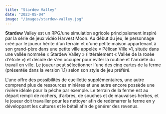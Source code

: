 ```yaml
---
title: "Stardew Valley"
date: "2023-05-04"
image: "/images/stardew-valley.jpg"
---
```


**Stardew** Valley est un RPG/une simulation agricole principalement inspiré par la série de jeux vidéo Harvest Moon. Au début du jeu, le personnage créé par le joueur hérite d'un terrain et d'une petite maison appartenant à son grand-père dans une petite ville appelée « Pélican Ville »1, située dans une vallée nommée « Stardew Valley » (littéralement « Vallée de la rosée d'étoile ») et décide de s'en occuper pour éviter la routine et l'anxiété du travail en ville. Le joueur peut sélectionner l'une des cinq cartes de la ferme (présentée dans la version 1.1) selon son style de jeu préféré.

L'une offre des possibilités de cueillette supplémentaires, une autre comprend plus de ressources minières et une autre encore possède une rivière idéale pour la pêche par exemple. Le terrain de la ferme est au départ rempli de rochers, d’arbres, de souches et de mauvaises herbes, et le joueur doit travailler pour les nettoyer afin de redémarrer la ferme en y développant les cultures et le bétail afin de générer des revenus.
